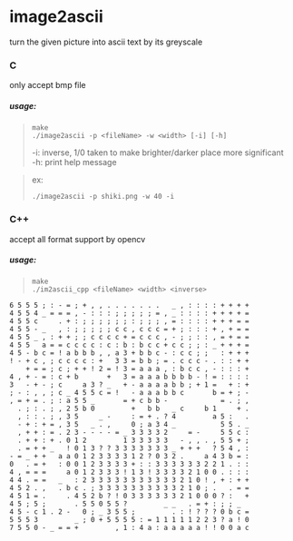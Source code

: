 # image2ascii  
turn the given picture into ascii text by its greyscale

### C
only accept bmp file  
  
##### usage:  
> ```
> make
> ./image2ascii -p <fileName> -w <width> [-i] [-h]
> ```
> -i: inverse, 1/0 taken to make brighter/darker place more significant  
> -h: print help message  

>ex:
>```
>./image2ascii -p shiki.png -w 40 -i
>```

### C++
accept all format support by opencv  
##### usage:
> ```
> make
> ./im2ascii_cpp <fileName> <width> <inverse>
> ```

```
6 5 5 5 ; : - = ; + , , . . . . . . .   _ , : : : : + + + +  
4 5 5 4 _ = = = , - : : : ; ; ; ; ; = , _ : : : : + + + + =  
4 5 5 c     . + : ; ; ; ; ; ; : ; ; ; , = : : : : + + + = =  
4 5 5 - _   , : ; ; ; ; ; c c , c c c = + ; : : : + , + = =  
4 5 5 _ , : + + ; ; c c c c + = c c c , - ; ; : : , = + = =  
4 5 5   a = = c c c c : c : b : b c c + c c ; ; : _ + + + =  
4 5 - b c = ! a b b b , , a 3 + b b c - : c c ; ;   : + + +  
! - + c , ; c c c c : +   3 3 = b b ; = . c c c - . : : + +  
    + = = ; c ; + + ! 2 = ! 3 = a a a , : b c c , - : : : +  
4 , + - = : c + b       +   3 = a a a b b b b - ! = : : : :  
3   - + - ; c     a 3 ? _   + - a a a a b b ; + 1 =   + : +  
; - : , , ; c _ 4 5 5 c = !   - a a a b b c       b = + ; -  
, = + = . ; : a 5 5 _       = + c b b -             = . ; ,  
  . ; : . ; , 2 5 b 0         +   b b   _ c     b 1     + .  
  , : : . ; , 3 5     _ -     : = + . ? 4         a 5 :   .  
  - + : + = , 3 5   _ . ,     0 ; a 3 4 _           5 5 . _  
  , + + : = . 2 3 - - - - = _ 3 3 3 3 2     = -     5 5 c :  
  . + + : + . 0 1 2         1 3 3 3 3 3   - , , . , 5 5 + ;  
  . = + + _   ! 0 1 3 ? ? 3 3 3 3 3 3 3 _ + + +   ? 5 4 , :  
- = _ + +   a a 0 1 2 3 3 3 3 1 2 ? 0 3 2 .     a 4 3 b = :  
0   . = +   : 0 0 1 2 3 3 3 3 + : : 3 3 3 3 3 3 2 2 1 . : :  
4 , = = =     a 0 1 2 3 3 3 ! 1 3 ! 3 3 3 3 2 1 0 0 . : : :  
4 4 . = =   _   : 2 3 3 3 3 3 3 3 3 3 3 3 2 1 0 ! , + : + +  
4 5 2 . ,   . b c . ; 3 3 3 3 3 3 3 3 3 3 2 1 0 ; .   . = =  
4 5 1 = .     . 4 5 2 b ? ! 0 3 3 3 3 3 3 2 1 0 0 0 ? :   +  
4 5 ; 5 ;       . 5 5 0 5 5 ?         _ _   . = + : ; ; _  
4 5 - c 1 . 2 -   0 ; _ 3 5 5 ;         . : ! ? ? ? 0 b c =  
5 5 5 3         _ ; 0 + 5 5 5 5 : = 1 1 1 1 1 2 2 3 ? a ! 0  
7 5 5 0 - _ = = +         , 1 : 4 a : a a a a a ! ! 0 0 a c
```
